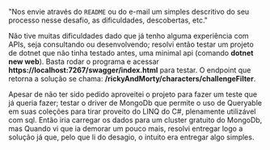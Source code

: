 
"Nos envie através do `README` ou do e-mail um simples descritivo do seu processo nesse desafio, as dificuldades, descobertas, etc."

Não tive muitas dificuldades dado que já tenho alguma experiência com APIs, seja consultando ou desenvolvendo;
resolvi então testar um projeto de dotnet que não tinha testado antes, uma minimal api (comando **dotnet new web**).
Basta rodar o programa e acessar **https://localhost:7267/swagger/index.html** para testar.
O endpoint que retorna a solução se chama: **/rickyAndMorty/characters/challengeFilter**.

Apesar de não ter sido pedido aproveitei o projeto para fazer um teste que já queria fazer; testar o driver de MongoDb que
permite o uso de Queryable em suas coleções para tirar proveito do LINQ do C#, plenamente utilizável com sql.
Então iria carregar os  dados para um cluster gratuito do MongoDb, mas Quando vi que ia demorar um pouco mais, resolvi entregar logo
a solução já que, pelo que li do desagio, o intuito era entregar algo simples.
